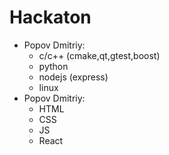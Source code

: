 # Hackaton
- Popov Dmitriy:
    - c/c++ (cmake,qt,gtest,boost)
    - python
    - nodejs (express)
    - linux
- Popov Dmitriy:
	- HTML
	- CSS
	- JS
	- React